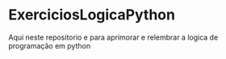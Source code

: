 # ExerciciosLogicaPython
Aqui neste repositorio e para aprimorar e relembrar a logica de programação em python
